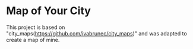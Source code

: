 # Map of Your City

This project is based on "city_maps(https://github.com/ivabrunec/city_maps)" and was adapted to create a map of mine.




